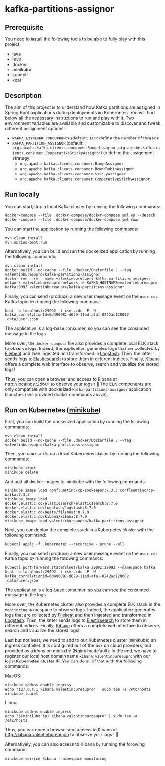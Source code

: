 # kafka-partitions-assignor

## Prerequisite

You need to install the following tools to be able to fully play with this project:
* java
* mvn
* docker
* minikube
* kubectl
* kcat


## Description

The aim of this project is to understand how Kafka partitions are assigned in Spring Boot applications during deployments on Kubernetes.
You will find below all the necessary instructions to run and play with it.
Two environment variables are available and customizable to discover and tweak different assignment options:
* `KAFKA_LISTENER_CONCURRENCY` (default: `1`) to define the number of threads
* `KAFKA_PARTITION_ASSIGNOR` (default: `org.apache.kafka.clients.consumer.RangeAssignor,org.apache.kafka.clients.consumer.CooperativeStickyAssignor`) to define the assignment strategy:
    * `org.apache.kafka.clients.consumer.RangeAssignor`
    * `org.apache.kafka.clients.consumer.RoundRobinAssignor`
    * `org.apache.kafka.clients.consumer.StickyAssignor`
    * `org.apache.kafka.clients.consumer.CooperativeStickyAssignor`


## Run locally

You can start/stop a local Kafka cluster by running the following commands:
```
docker-compose --file .docker-compose/docker-compose.yml up --detach
docker-compose --file .docker-compose/docker-compose.yml down
```

You can start the application by running the following commands:
```
mvn clean install
mvn spring-boot:run
```

Alternatively, you can build and run the dockerized application by running the following commands:
```
mvn clean install
docker build --no-cache --file .docker/Dockerfile . --tag valentinbureaupro/kafka-partitions-assignor
docker run --rm --name valentinbureaupro-kafka-partitions-assignor --network valentinbureaupro-network -e KAFKA_HOSTNAME=valentinbureaupro-kafka:9092 valentinbureaupro/kafka-partitions-assignor
```

Finally, you can send (produce) a new user message event on the `user.cdc` Kafka topic by running the following command:
```
kcat -b localhost:29092 -t user.cdc -P -H kafka_correlationId=6d490082-d629-11ed-afa1-0242ac120002 .data/user.json
```
The application is a log-base consumer, so you can see the consumed message in the logs.

More over, the `docker-compose` file also provides a complete local ELK stack to observe logs.
Indeed, the application generates logs that are collected by [Filebeat](https://www.elastic.co/beats/filebeat) and then ingested and transformed in [Logstash](https://www.elastic.co/logstash).
Then, the latter sends logs to [Elasticsearch](https://www.elastic.co/elasticsearch) to store them in different indices.
Finally, [Kibana](https://www.elastic.co/kibana) offers a complete web interface to observe, search and visualize the stored logs!

Thus, you can open a browser and access to Kibana at http://localhost:25601 to observe your logs ! 🎉
The ELK components are only compatible with dockerized `kafka-partitions-assignor` application launches (see provided docker commands above).


## Run on Kubernetes ([minikube](https://minikube.sigs.k8s.io/))

First, you can build the dockerized application by running the following commands:
```
mvn clean install
docker build --no-cache --file .docker/Dockerfile . --tag valentinbureaupro/kafka-partitions-assignor
```

Then, you can start/stop a local Kubernetes cluster by running the following commands:
```
minikube start
minikube delete
```

And add all docker images to minikube with the following commands:
```
minikube image load confluentinc/cp-zookeeper:7.3.3 confluentinc/cp-kafka:7.3.3
minikube image load docker.elastic.co/elasticsearch/elasticsearch:8.7.0 docker.elastic.co/logstash/logstash:8.7.0 docker.elastic.co/beats/filebeat:8.7.0 docker.elastic.co/kibana/kibana:8.7.0
minikube image load valentinbureaupro/kafka-partitions-assignor
```

Next, you can deploy the complete stack in a Kubernetes cluster with the following command:
```
kubectl apply -f .kubernetes --recursive --prune --all
```

Finally, you can send (produce) a new user message event on the `user.cdc` Kafka topic by running the following commands:
```
kubectl port-forward statefulset/kafka 29092:29092 --namespace kafka
kcat -b localhost:29092 -t user.cdc -P -H kafka_correlationId=6d490082-d629-11ed-afa1-0242ac120002 .data/user.json
```
The application is a log-base consumer, so you can see the consumed message in the logs.

More over, the Kubernetes cluster also provides a complete ELK stack in the `monitoring` namespace to observe logs.
Indeed, the application generates logs that are collected by [Filebeat](https://www.elastic.co/beats/filebeat) and then ingested and transformed in [Logstash](https://www.elastic.co/logstash).
Then, the latter sends logs to [Elasticsearch](https://www.elastic.co/elasticsearch) to store them in different indices.
Finally, [Kibana](https://www.elastic.co/kibana) offers a complete web interface to observe, search and visualize the stored logs!

Last but not least, we need to add to our Kubernetes cluster (minikube) an ingress controller. It is configured out of the box on cloud providers, but provided as addons on minikube (Nginx by default).
In the end, we have to register our local host domain name `kibana.valentinbureaupro` with our local Kubernetes cluster IP.
You can do all of that with the following commands:

MacOS:
```
minikube addons enable ingress
echo "127.0.0.1 kibana.valentinbureaupro" | sudo tee -a /etc/hosts
minikube tunnel
```
Linux:
```
minikube addons enable ingress
echo "$(minikube ip) kibana.valentinbureaupro" | sudo tee -a /etc/hosts
```

Thus, you can open a browser and access to Kibana at http://kibana.valentinbureaupro to observe your logs ! 🎉

Alternatively, you can also access to Kibana by running the following command:
```
minikube service kibana --namespace monitoring
```
